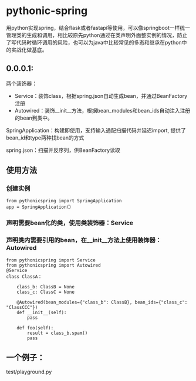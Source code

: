 # pythonic-spring

用python实现spring，结合flask或者fastapi等使用，可以像springboot一样统一管理类的生成和调用，相比较原先python通过在类声明外面整实例的情况，防止了写代码时循环调用的风险，也可以为java中比较常见的多态和继承在python中的实战化做基底。

## 0.0.0.1:

两个装饰器：

- Service：装饰class，根据spring.json自动生成bean，并通过BeanFactory注册
- Autowired：装饰__init__方法，根据bean_modules和bean_ids自动注入注册的bean到类中。

SpringApplication：构建即使用，支持输入通配扫描代码并延迟import, 提供了bean_id和type两种找bean的方式

spring.json：扫描并反序列，供BeanFactory读取

## 使用方法

### 创建实例

    from pythonicspring import SpringApplication
    app = SpringApplication(）

### 声明需要bean化的类，使用类装饰器：Service

### 声明类内需要引用的bean，在__init__方法上使用装饰器：Autowired

    from pythonicspring import Service
    from pythonicspring import Autowired
    @Service
    class ClassA：
    
        class_b: ClassB = None
        class_c: ClassC = None
        
        @Autowired(bean_modules={"class_b": ClassB}, bean_ids={"class_c": "ClassCCC"})
        def __init__(self):
            pass
            
        def foo(self):
            result = class_b.spam()
            pass

## 一个例子：

test/playground.py



